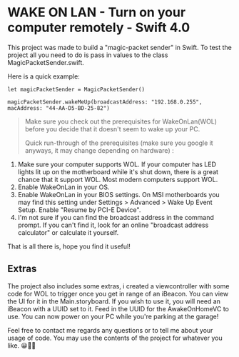 # **WAKE ON LAN** - Turn on your computer remotely - Swift 4.0

This project was made to build a "magic-packet sender" in Swift. To test the project all you need to do is pass in values to the class MagicPacketSender.swift.

Here is a quick example:

```
let magicPacketSender = MagicPacketSender()

magicPacketSender.wakeMeUp(broadcastAddress: "192.168.0.255", macAddress: "44-AA-D5-BD-25-82")

```

> Make sure you check out the prerequisites for WakeOnLan(WOL) before you decide that it doesn't seem to wake up your PC.
> 
> Quick run-through of the prerequisites (make sure you google it anyways, it may change depending on hardware) :
> 
1. Make sure your computer supports WOL. If your computer has LED lights lit up on the motherboard while it's shut down, there is a great chance that it support WOL. Most modern computers support WOL. 
2. Enable WakeOnLan in your OS. 
3. Enable WakeOnLan in your BIOS settings. On MSI motherboards you may find this setting under Settings > Advanced > Wake Up Event Setup. Enable "Resume by PCI-E Device".
4. I'm not sure if you can find the broadcast address in the command prompt. If you can't find it, look for an online "broadcast address calculator" or calculate it yourself.

That is all there is, hope you find it useful!


## Extras

The project also includes some extras, i created a viewcontroller with some code for WOL to trigger once you get in range of an iBeacon. You can view the UI for it in the Main.storyboard. If you wish to use it, you will need an iBeacon with a UUID set to it. Feed in the UUID for the AwakeOnHomeVC to use. You can now power on your PC while you're parking at the garage!

Feel free to contact me regards any questions or to tell me about your usage of code. You may use the contents of the project for whatever you like. 😀👊🏻
